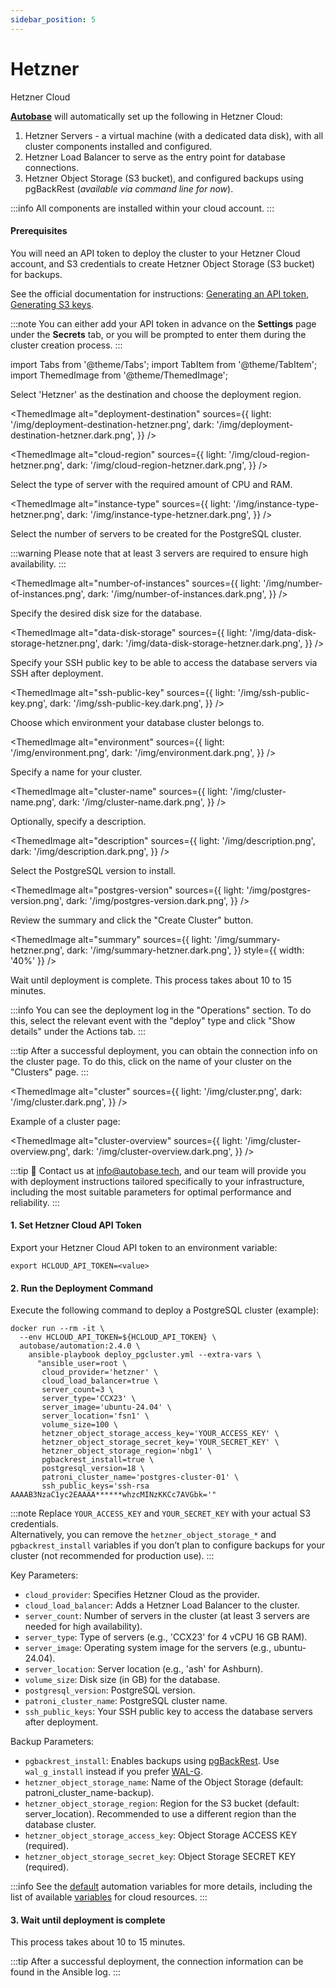 ```yaml
---
sidebar_position: 5
---
```


# Hetzner

Hetzner Cloud

**[Autobase](https://github.com/vitabaks/autobase)** will automatically set up the following in Hetzner Cloud:

1. Hetzner Servers - a virtual machine (with a dedicated data disk), with all cluster components installed and configured.
2. Hetzner Load Balancer to serve as the entry point for database connections.
3. Hetzner Object Storage (S3 bucket), and configured backups using pgBackRest (_available via command line for now_).

:::info
All components are installed within your cloud account.
:::

#### Prerequisites

You will need an API token to deploy the cluster to your Hetzner Cloud account, and S3 credentials to create Hetzner Object Storage (S3 bucket) for backups.

See the official documentation for instructions: [Generating an API token](https://docs.hetzner.com/cloud/api/getting-started/generating-api-token/), [Generating S3 keys](https://docs.hetzner.com/storage/object-storage/getting-started/generating-s3-keys/).

:::note
You can either add your API token in advance on the **Settings** page under the **Secrets** tab, or you will be prompted to enter them during the cluster creation process.
:::

import Tabs from '@theme/Tabs';
import TabItem from '@theme/TabItem';
import ThemedImage from '@theme/ThemedImage';

<Tabs>
  <TabItem value="console-ui" label="Console (UI)" default>

Select 'Hetzner' as the destination and choose the deployment region.

<ThemedImage
  alt="deployment-destination"
  sources={{
    light: '/img/deployment-destination-hetzner.png',
    dark: '/img/deployment-destination-hetzner.dark.png',
  }}
/>

<ThemedImage
  alt="cloud-region"
  sources={{
    light: '/img/cloud-region-hetzner.png',
    dark: '/img/cloud-region-hetzner.dark.png',
  }}
/>

Select the type of server with the required amount of CPU and RAM.

<ThemedImage
  alt="instance-type"
  sources={{
    light: '/img/instance-type-hetzner.png',
    dark: '/img/instance-type-hetzner.dark.png',
  }}
/>

Select the number of servers to be created for the PostgreSQL cluster.

:::warning
Please note that at least 3 servers are required to ensure high availability.
:::

<ThemedImage
  alt="number-of-instances"
  sources={{
    light: '/img/number-of-instances.png',
    dark: '/img/number-of-instances.dark.png',
  }}
/>

Specify the desired disk size for the database.

<ThemedImage
  alt="data-disk-storage"
  sources={{
    light: '/img/data-disk-storage-hetzner.png',
    dark: '/img/data-disk-storage-hetzner.dark.png',
  }}
/>

Specify your SSH public key to be able to access the database servers via SSH after deployment.

<ThemedImage
  alt="ssh-public-key"
  sources={{
    light: '/img/ssh-public-key.png',
    dark: '/img/ssh-public-key.dark.png',
  }}
/>

Choose which environment your database cluster belongs to.

<ThemedImage
  alt="environment"
  sources={{
    light: '/img/environment.png',
    dark: '/img/environment.dark.png',
  }}
/>

Specify a name for your cluster.

<ThemedImage
  alt="cluster-name"
  sources={{
    light: '/img/cluster-name.png',
    dark: '/img/cluster-name.dark.png',
  }}
/>

Optionally, specify a description.

<ThemedImage
  alt="description"
  sources={{
    light: '/img/description.png',
    dark: '/img/description.dark.png',
  }}
/>

Select the PostgreSQL version to install.

<ThemedImage
  alt="postgres-version"
  sources={{
    light: '/img/postgres-version.png',
    dark: '/img/postgres-version.dark.png',
  }}
/>

Review the summary and click the "Create Cluster" button.

<ThemedImage
  alt="summary"
  sources={{
    light: '/img/summary-hetzner.png',
    dark: '/img/summary-hetzner.dark.png',
  }}
  style={{ width: '40%' }}
/>

Wait until deployment is complete. This process takes about 10 to 15 minutes.

:::info
You can see the deployment log in the "Operations" section. To do this, select the relevant event with the "deploy" type and click "Show details" under the Actions tab.
:::

:::tip
After a successful deployment, you can obtain the connection info on the cluster page. To do this, click on the name of your cluster on the "Clusters" page.
:::

<ThemedImage
  alt="сluster"
  sources={{
    light: '/img/сluster.png',
    dark: '/img/сluster.dark.png',
  }}
/>

Example of a cluster page:

<ThemedImage
  alt="cluster-overview"
  sources={{
    light: '/img/cluster-overview.png',
    dark: '/img/cluster-overview.dark.png',
  }}
/>

  </TabItem>
  <TabItem value="command-line" label="Command line">

:::tip
📩 Contact us at info@autobase.tech, and our team will provide you with deployment instructions tailored specifically to your infrastructure, including the most suitable parameters for optimal performance and reliability.
:::

#### 1. Set Hetzner Cloud API Token

Export your Hetzner Cloud API token to an environment variable:

```
export HCLOUD_API_TOKEN=<value>
```

#### 2. Run the Deployment Command

Execute the following command to deploy a PostgreSQL cluster (example):

```
docker run --rm -it \
  --env HCLOUD_API_TOKEN=${HCLOUD_API_TOKEN} \
  autobase/automation:2.4.0 \
    ansible-playbook deploy_pgcluster.yml --extra-vars \
      "ansible_user=root \
       cloud_provider='hetzner' \
       cloud_load_balancer=true \
       server_count=3 \
       server_type='CCX23' \
       server_image='ubuntu-24.04' \
       server_location='fsn1' \
       volume_size=100 \
       hetzner_object_storage_access_key='YOUR_ACCESS_KEY' \
       hetzner_object_storage_secret_key='YOUR_SECRET_KEY' \
       hetzner_object_storage_region='nbg1' \
       pgbackrest_install=true \
       postgresql_version=18 \
       patroni_cluster_name='postgres-cluster-01' \
       ssh_public_keys='ssh-rsa AAAAB3NzaC1yc2EAAAA******whzcMINzKKCc7AVGbk='"
```

:::note
Replace `YOUR_ACCESS_KEY` and `YOUR_SECRET_KEY` with your actual S3 credentials. \
Alternatively, you can remove the `hetzner_object_storage_*` and `pgbackrest_install` variables if you don’t plan to configure backups for your cluster (not recommended for production use).
:::

Key Parameters:
- `cloud_provider`: Specifies Hetzner Cloud as the provider.
- `cloud_load_balancer`: Adds a Hetzner Load Balancer to the cluster.
- `server_count`: Number of servers in the cluster (at least 3 servers are needed for high availability).
- `server_type`: Type of servers (e.g., 'CCX23' for 4 vCPU 16 GB RAM).
- `server_image`: Operating system image for the servers (e.g., ubuntu-24.04).
- `server_location`: Server location (e.g., 'ash' for Ashburn).
- `volume_size`: Disk size (in GB) for the database.
- `postgresql_version`: PostgreSQL version.
- `patroni_cluster_name`: PostgreSQL cluster name.
- `ssh_public_keys`: Your SSH public key to access the database servers after deployment.

Backup Parameters:
- `pgbackrest_install`: Enables backups using [pgBackRest](https://github.com/pgbackrest/pgbackrest). Use `wal_g_install` instead if you prefer [WAL-G](https://github.com/wal-g/wal-g).
- `hetzner_object_storage_name`: Name of the Object Storage (default: patroni_cluster_name-backup).
- `hetzner_object_storage_region`: Region for the S3 bucket (default: server_location). Recommended to use a different region than the database cluster.
- `hetzner_object_storage_access_key`: Object Storage ACCESS KEY (required).
- `hetzner_object_storage_secret_key`: Object Storage SECRET KEY (required).

:::info
See the [default](https://github.com/vitabaks/autobase/tree/2.4.0/automation/roles/common/defaults/main.yml) automation variables for more details, including the list of available [variables](https://github.com/vitabaks/autobase/blob/2.4.0/automation/roles/cloud_resources/defaults/main.yml) for cloud resources.
:::

#### 3. Wait until deployment is complete

This process takes about 10 to 15 minutes.

:::tip
After a successful deployment, the connection information can be found in the Ansible log.
:::

  </TabItem>
</Tabs>
